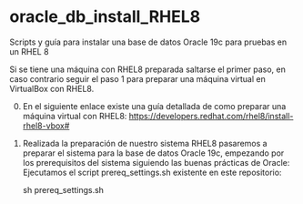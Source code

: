 # oracle_db_install_RHEL8
Scripts y guía para instalar una base de datos Oracle 19c para pruebas en un RHEL 8

Si se tiene una máquina con RHEL8 preparada saltarse el primer paso, en caso contrario seguir el paso 1 para preparar una máquina virtual en VirtualBox con RHEL8.

0. En el siguiente enlace existe una guía detallada de como preparar una máquina virtual con RHEL8:
   https://developers.redhat.com/rhel8/install-rhel8-vbox#

1. Realizada la preparación de nuestro sistema RHEL8 pasaremos a preparar el sistema para la base de datos Oracle 19c, empezando por los prerequisitos del sistema siguiendo las buenas prácticas de Oracle:
   Ejecutamos el script prereq_settings.sh existente en este repositorio:

   sh prereq_settings.sh
